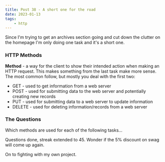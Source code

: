 ```yaml
---
title: Post 38 - A short one for the road
date: 2023-01-13
tags:
    - http
---
```

Since I'm trying to get an archives section going and cut down the clutter on the homepage I'm only doing one task and it's a short one. 

### HTTP Methods
**Method** - a way for the client to show their intended action when making an HTTP request. This makes something from the last task make more sense. The most common follow, but mostly you deal with the first two:
- GET - used to get information from a web server
- POST - used for submitting data to the web server and potentially creating new records
- PUT - used for submitting data to a web server to update information
- DELETE - used for deleting information/records from a web server

### The Questions
Which methods are used for each of the following tasks...

Questions done, streak extended to 45. Wonder if the 5% discount on swag will come up again. 

On to fighting with my own project.